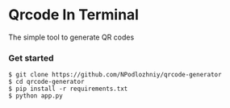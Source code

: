 # Qrcode In Terminal
The simple tool to generate QR codes

### Get started
```
$ git clone https://github.com/NPodlozhniy/qrcode-generator
$ cd qrcode-generator
$ pip install -r requirements.txt
$ python app.py
```
